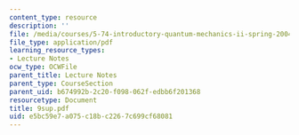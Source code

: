 ```yaml
---
content_type: resource
description: ''
file: /media/courses/5-74-introductory-quantum-mechanics-ii-spring-2004/e5bc59e7a075c18bc2267c699cf68081_9sup.pdf
file_type: application/pdf
learning_resource_types:
- Lecture Notes
ocw_type: OCWFile
parent_title: Lecture Notes
parent_type: CourseSection
parent_uid: b674992b-2c20-f098-062f-edbb6f201368
resourcetype: Document
title: 9sup.pdf
uid: e5bc59e7-a075-c18b-c226-7c699cf68081
---
```

